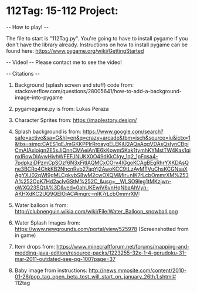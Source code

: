 # 112Tag: 15-112 Project:

-- How to play! --

The file to start is "112Tag.py". You're going to have to install pygame if you don't have the library already. Instructions on how to install pygame can be found here:
https://www.pygame.org/wiki/GettingStarted

-- Video! -- 
Please contact me to see the video!

-- Citations --

1) Background (splash screen and stuff) code from:
stackoverflow.com/questions/28005641/how-to-add-a-background-image-into-pygame

2) pygamegame.py is from:
Lukas Peraza

3) Character Sprites from:
https://maplestory.design/

4) Splash background is from:
https://www.google.com/search?safe=active&sa=G&hl=en&q=crazy+arcade&tbm=isch&source=iu&ictx=1&tbs=simg:CAES1gEJmGKKPPIrRroaygELEKjU2AQaAggVDAsQsIynCBpiCmAIAxIoign2E5sJiQnnCMAeiAn1E6kKpwm5Kak1tymhKYMstTW4Kas1qinxIRowDIAvwHivhWFEFJNUKX0O49dKkCIgy_1q2_1pFqsa4-7pdpkziDPzmCpSOzf6N3xFitIAQMCxCOrv4IGgoKCAgBEgRhrYXKDAsQne3BCRo4ChkKB2NhcnRvb27apYj2AwoKCC9tLzAyMTVuChsKCGNsaXAgYXJ02qWI9gMLCgkvbS8wM2cwOXQM&fir=nIK7rLcbOmmrXM%253A%252CpK7Hd2aclvGStM%252C_&usg=__WLSO9leg1tMKzjwn-oWXQ23SQtA%3D&ved=0ahUKEwiV6vnHqNbaAhVyn-AKHXdKC2UQ9QEIOjAC#imgrc=nIK7rLcbOmmrXM:

5) Water balloon is from:
http://clubpenguin.wikia.com/wiki/File:Water_Balloon_snowball.png

6) Water Splash Images from:
https://www.newgrounds.com/portal/view/525978 (Screenshotted from in game)

7) Item drops from:
https://www.minecraftforum.net/forums/mapping-and-modding-java-edition/resource-packs/1223255-32x-1-4-gerudoku-31-mar-2011-outdated-see-pg-100?page=37

8) Baby image from instructions: http://news.mmosite.com/content/2010-01-26/pop_tag_open_beta_test_will_start_on_january_26th,1.shtml# 112tag
